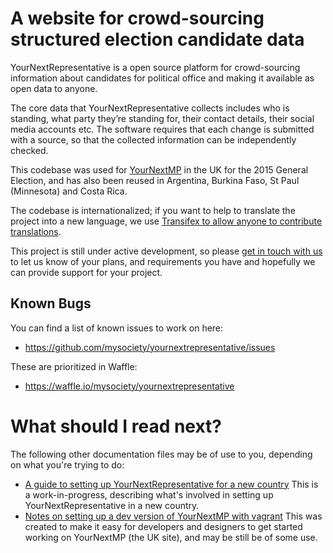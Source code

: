 # A website for crowd-sourcing structured election candidate data

YourNextRepresentative is a open source platform for
crowd-sourcing information about candidates for political office
and making it available as open data to anyone.

The core data that YourNextRepresentative collects includes who
is standing, what party they’re standing for, their contact
details, their social media accounts etc. The software requires
that each change is submitted with a source, so that the
collected information can be independently checked.

This codebase was used for
[YourNextMP](https://edit.yournextmp.com) in the UK for the 2015
General Election, and has also been reused in Argentina, Burkina
Faso, St Paul (Minnesota) and Costa Rica.

The codebase is internationalized; if you want to help to
translate the project into a new language, we use
[Transifex to allow anyone to contribute translations](https://www.transifex.com/mysociety/yournextmp/).

This project is still under active development, so please
[get in touch with us](mailto:ynr@mysociety.org) to let us know
of your plans, and requirements you have and hopefully we can
provide support for your project.

## Known Bugs

You can find a list of known issues to work on here:

* https://github.com/mysociety/yournextrepresentative/issues

These are prioritized in Waffle:

* https://waffle.io/mysociety/yournextrepresentative

# What should I read next?

The following other documentation files may be of use to you,
depending on what you're trying to do:

* [A guide to setting up YourNextRepresentative for a new country](docs/new-instance.md)
  This is a work-in-progress, describing what's involved in
  setting up YourNextRepresentative in a new country.
* [Notes on setting up a dev version of YourNextMP with vagrant](docs/ynmp-vagrant.md)
  This was created to make it easy for developers and designers
  to get started working on YourNextMP (the UK site), and may be
  still be of some use.
